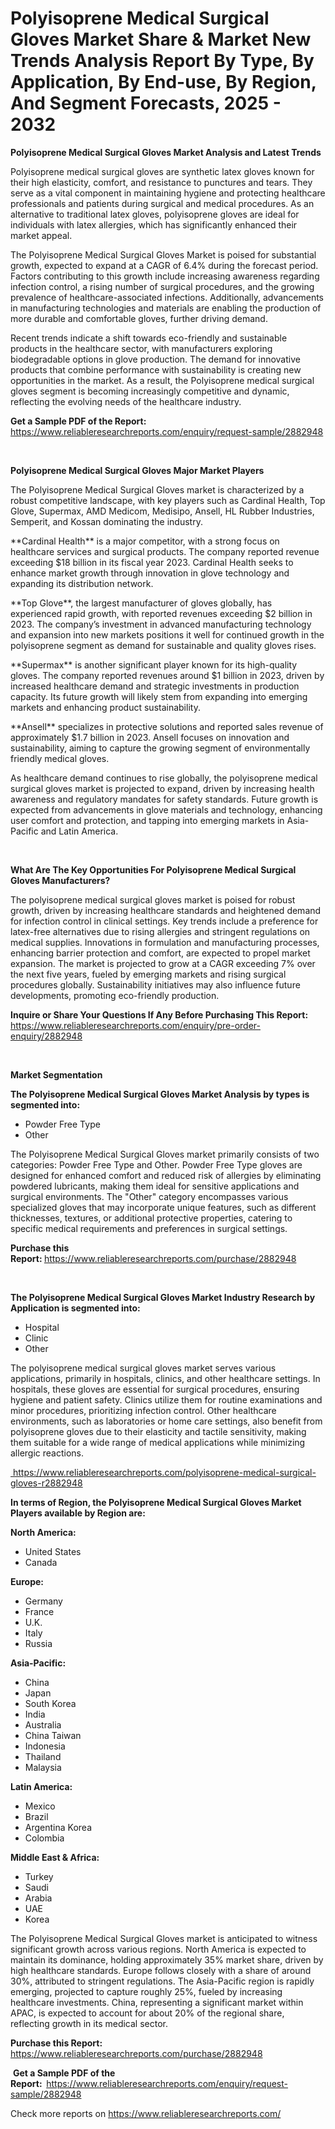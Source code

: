 <p><h1>Polyisoprene Medical Surgical Gloves Market Share & Market New Trends Analysis Report By Type, By Application, By End-use, By Region, And Segment Forecasts, 2025 - 2032</h1></p><p><strong>Polyisoprene Medical Surgical Gloves Market Analysis and Latest Trends</strong></p>
<p><p>Polyisoprene medical surgical gloves are synthetic latex gloves known for their high elasticity, comfort, and resistance to punctures and tears. They serve as a vital component in maintaining hygiene and protecting healthcare professionals and patients during surgical and medical procedures. As an alternative to traditional latex gloves, polyisoprene gloves are ideal for individuals with latex allergies, which has significantly enhanced their market appeal.</p><p>The Polyisoprene Medical Surgical Gloves Market is poised for substantial growth, expected to expand at a CAGR of 6.4% during the forecast period. Factors contributing to this growth include increasing awareness regarding infection control, a rising number of surgical procedures, and the growing prevalence of healthcare-associated infections. Additionally, advancements in manufacturing technologies and materials are enabling the production of more durable and comfortable gloves, further driving demand.</p><p>Recent trends indicate a shift towards eco-friendly and sustainable products in the healthcare sector, with manufacturers exploring biodegradable options in glove production. The demand for innovative products that combine performance with sustainability is creating new opportunities in the market. As a result, the Polyisoprene medical surgical gloves segment is becoming increasingly competitive and dynamic, reflecting the evolving needs of the healthcare industry.</p></p>
<p><strong>Get a Sample PDF of the Report:&nbsp;</strong> <a href="https://www.reliableresearchreports.com/enquiry/request-sample/2882948?utm_campaign=2646&utm_medium=2&utm_source=Github&utm_content=ia&utm_term=13032025&utm_id=polyisoprene-medical-surgical-gloves">https://www.reliableresearchreports.com/enquiry/request-sample/2882948</a></p>
<p>&nbsp;</p>
<p><strong>Polyisoprene Medical Surgical Gloves Major Market Players</strong></p>
<p><p>The Polyisoprene Medical Surgical Gloves market is characterized by a robust competitive landscape, with key players such as Cardinal Health, Top Glove, Supermax, AMD Medicom, Medisipo, Ansell, HL Rubber Industries, Semperit, and Kossan dominating the industry.</p><p>**Cardinal Health** is a major competitor, with a strong focus on healthcare services and surgical products. The company reported revenue exceeding $18 billion in its fiscal year 2023. Cardinal Health seeks to enhance market growth through innovation in glove technology and expanding its distribution network.</p><p>**Top Glove**, the largest manufacturer of gloves globally, has experienced rapid growth, with reported revenues exceeding $2 billion in 2023. The company’s investment in advanced manufacturing technology and expansion into new markets positions it well for continued growth in the polyisoprene segment as demand for sustainable and quality gloves rises.</p><p>**Supermax** is another significant player known for its high-quality gloves. The company reported revenues around $1 billion in 2023, driven by increased healthcare demand and strategic investments in production capacity. Its future growth will likely stem from expanding into emerging markets and enhancing product sustainability.</p><p>**Ansell** specializes in protective solutions and reported sales revenue of approximately $1.7 billion in 2023. Ansell focuses on innovation and sustainability, aiming to capture the growing segment of environmentally friendly medical gloves. </p><p>As healthcare demand continues to rise globally, the polyisoprene medical surgical gloves market is projected to expand, driven by increasing health awareness and regulatory mandates for safety standards. Future growth is expected from advancements in glove materials and technology, enhancing user comfort and protection, and tapping into emerging markets in Asia-Pacific and Latin America.</p></p>
<p>&nbsp;</p>
<p><strong>What Are The Key Opportunities For Polyisoprene Medical Surgical Gloves Manufacturers?</strong></p>
<p><p>The polyisoprene medical surgical gloves market is poised for robust growth, driven by increasing healthcare standards and heightened demand for infection control in clinical settings. Key trends include a preference for latex-free alternatives due to rising allergies and stringent regulations on medical supplies. Innovations in formulation and manufacturing processes, enhancing barrier protection and comfort, are expected to propel market expansion. The market is projected to grow at a CAGR exceeding 7% over the next five years, fueled by emerging markets and rising surgical procedures globally. Sustainability initiatives may also influence future developments, promoting eco-friendly production.</p></p>
<p><strong>Inquire or Share Your Questions If Any Before Purchasing This Report:</strong> <a href="https://www.reliableresearchreports.com/enquiry/pre-order-enquiry/2882948?utm_campaign=2646&utm_medium=2&utm_source=Github&utm_content=ia&utm_term=13032025&utm_id=polyisoprene-medical-surgical-gloves">https://www.reliableresearchreports.com/enquiry/pre-order-enquiry/2882948</a></p>
<p>&nbsp;</p>
<p><strong>Market Segmentation</strong></p>
<p><strong>The Polyisoprene Medical Surgical Gloves Market Analysis by types is segmented into:</strong></p>
<p><ul><li> Powder Free Type</li><li>Other </li></ul></p>
<p><p>The Polyisoprene Medical Surgical Gloves market primarily consists of two categories: Powder Free Type and Other. Powder Free Type gloves are designed for enhanced comfort and reduced risk of allergies by eliminating powdered lubricants, making them ideal for sensitive applications and surgical environments. The "Other" category encompasses various specialized gloves that may incorporate unique features, such as different thicknesses, textures, or additional protective properties, catering to specific medical requirements and preferences in surgical settings.</p></p>
<p><strong>Purchase this Report:&nbsp;</strong><a href="https://www.reliableresearchreports.com/purchase/2882948?utm_campaign=2646&utm_medium=2&utm_source=Github&utm_content=ia&utm_term=13032025&utm_id=polyisoprene-medical-surgical-gloves">https://www.reliableresearchreports.com/purchase/2882948</a></p>
<p>&nbsp;</p>
<p><strong>The Polyisoprene Medical Surgical Gloves Market Industry Research by Application is segmented into:</strong></p>
<p><ul><li> Hospital</li><li>Clinic</li><li>Other </li></ul></p>
<p><p>The polyisoprene medical surgical gloves market serves various applications, primarily in hospitals, clinics, and other healthcare settings. In hospitals, these gloves are essential for surgical procedures, ensuring hygiene and patient safety. Clinics utilize them for routine examinations and minor procedures, prioritizing infection control. Other healthcare environments, such as laboratories or home care settings, also benefit from polyisoprene gloves due to their elasticity and tactile sensitivity, making them suitable for a wide range of medical applications while minimizing allergic reactions.</p></p>
<p><a href="https://www.reliableresearchreports.com/polyisoprene-medical-surgical-gloves-r2882948?utm_campaign=2646&utm_medium=2&utm_source=Github&utm_content=ia&utm_term=13032025&utm_id=polyisoprene-medical-surgical-gloves">&nbsp;https://www.reliableresearchreports.com/polyisoprene-medical-surgical-gloves-r2882948</a></p>
<p><strong>In terms of Region, the Polyisoprene Medical Surgical Gloves Market Players available by Region are:</strong></p>
<p>
    <p> <strong> North America: </strong>
        <ul>
            <li>United States</li>
            <li>Canada</li>
        </ul>
        </p> 
    <p> <strong> Europe: </strong>
        <ul>
            <li>Germany</li>
            <li>France</li>
            <li>U.K.</li>
            <li>Italy</li>
            <li>Russia</li>
        </ul>
        </p> 
    <p> <strong> Asia-Pacific: </strong>
        <ul>
            <li>China</li>
            <li>Japan</li>
            <li>South Korea</li>
            <li>India</li>
            <li>Australia</li>
            <li>China Taiwan</li>
            <li>Indonesia</li>
            <li>Thailand</li>
            <li>Malaysia</li>
        </ul>
        </p> 
    <p> <strong> Latin America: </strong>
        <ul>
            <li>Mexico</li>
            <li>Brazil</li>
            <li>Argentina Korea</li>
            <li>Colombia</li>
        </ul>
        </p> 
    <p> <strong> Middle East & Africa: </strong>
        <ul>
            <li>Turkey</li>
            <li>Saudi</li>
            <li>Arabia</li>
            <li>UAE</li>
            <li>Korea</li>
        </ul>
    </p>
    </p>
<p><p>The Polyisoprene Medical Surgical Gloves market is anticipated to witness significant growth across various regions. North America is expected to maintain its dominance, holding approximately 35% market share, driven by high healthcare standards. Europe follows closely with a share of around 30%, attributed to stringent regulations. The Asia-Pacific region is rapidly emerging, projected to capture roughly 25%, fueled by increasing healthcare investments. China, representing a significant market within APAC, is expected to account for about 20% of the regional share, reflecting growth in its medical sector.</p></p>
<p><strong>Purchase this Report: </strong><a href="https://www.reliableresearchreports.com/purchase/2882948?utm_campaign=2646&utm_medium=2&utm_source=Github&utm_content=ia&utm_term=13032025&utm_id=polyisoprene-medical-surgical-gloves">https://www.reliableresearchreports.com/purchase/2882948</a></p>
<p>&nbsp;<strong>Get a Sample PDF of the Report:&nbsp;&nbsp;</strong><a href="https://www.reliableresearchreports.com/enquiry/request-sample/2882948?utm_campaign=2646&utm_medium=2&utm_source=Github&utm_content=ia&utm_term=13032025&utm_id=polyisoprene-medical-surgical-gloves">https://www.reliableresearchreports.com/enquiry/request-sample/2882948</a></p>
<p><strong></strong></p>
<p>Check more reports on <a href="https://www.reliableresearchreports.com/?utm_campaign=2646&utm_medium=2&utm_source=Github&utm_content=ia&utm_term=13032025&utm_id=polyisoprene-medical-surgical-gloves">https://www.reliableresearchreports.com/</a></p>